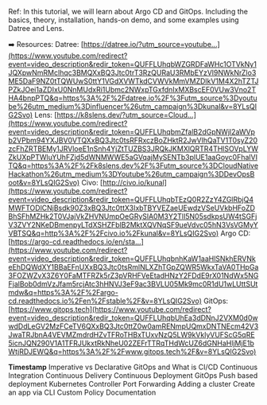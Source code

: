 Ref:[](https://www.youtube.com/watch?v=8YLsQIG2Svo)
In this tutorial, we will learn about Argo CD and GitOps. Including the basics, theory, installation, hands-on demo, and some examples using Datree and Lens.

➡️ Resources: Datree: [https://datree.io/?utm_source=youtube...](https://www.youtube.com/redirect?event=video_description&redir_token=QUFFLUhqbWZGRDFaWHc1OTVkNy1JQXpwNmRMclhqc3BMQXxBQ3Jtc0trT3RzQURaU3RMbEYzVl9NWkNrZlo3ME5DaF9NZ0tTQWUwS0ttY1VGdXVWTkdCVWVkMmVMZDlkV1M4X2hTZTJPZkJOei1aZDIxU0NnMUdxRi1Ubmc2NWxpTGxfdnIxMXBscEF0VUw3Vno2THA4bnpPTQ&q=https%3A%2F%2Fdatree.io%2F%3Futm_source%3Dyoutube%26utm_medium%3Dinfluencer%26utm_campaign%3Dkunal&v=8YLsQIG2Svo) Lens: [https://k8slens.dev/?utm_source=Cloud...](https://www.youtube.com/redirect?event=video_description&redir_token=QUFFLUhqbmZfalB2dGpNWjl2aWVpb2VPbm94YXJBV0VTQXxBQ3Jtc0tsRFRxczBoZHktR2JwVlhQaTV1T0syZ20zcFhZRTBEMy1JRVloeE1nSnh4YjZtTUZBS3JRQkJKMXlQRTR4THlSOVpLYWZkUXpPTWluYUhFZjd5dWNMWWE5aGVqajMySENTb3plUE1aaGoyc0FhalVITQ&q=https%3A%2F%2Fk8slens.dev%2F%3Futm_source%3DCloudNativeHackathon%26utm_medium%3DYoutube%26utm_campaign%3DDevOpsBoot&v=8YLsQIG2Svo) Civo: [http://civo.io/kunal](https://www.youtube.com/redirect?event=video_description&redir_token=QUFFLUhqbTEzQ0R2ZzY4ZGlRbjQ4MWFTODlCNjBsdk90Z3xBQ3Jtc0ttX3IxbTBYVEZaeUEwdzVSeUVkbHFoZDBhSFhMZHk2T0VJajVkZHVNUmpOeGRySlA0M3Y2TlI5N05sdkpsUW4tSGFjV3ZVY2NKeDBmenpyLTdXSHZFblB2MktXQVNqSF9ueVdvc05hN3VsVGMyYVBTSQ&q=http%3A%2F%2Fcivo.io%2Fkunal&v=8YLsQIG2Svo) Argo CD: [https://argo-cd.readthedocs.io/en/sta...](https://www.youtube.com/redirect?event=video_description&redir_token=QUFFLUhqbnhKaW1aaHlSNkhERVNkeEhDQWdXY1BBaEFnUXxBQ3Jtc0tsRmlNLXZhTGpZQWR5WkxTaVA0THpGa3FOZWZvX3Z6Y0FaMTFRZk5rZ3pVRHFVeEtadHNzY2FDdE9rX01NdWx5NGFjalBob0dmVzJfam5rcjAtc3hHNVJ3eF9ac3BVLU05Mk9mc0R1dU1wLUttSUtmdw&q=https%3A%2F%2Fargo-cd.readthedocs.io%2Fen%2Fstable%2F&v=8YLsQIG2Svo) GitOps: [https://www.gitops.tech](https://www.youtube.com/redirect?event=video_description&redir_token=QUFFLUhqbUhEa3dDNnJ2VXM0d0wwdDdLeGV2MzFCeTV6QXxBQ3Jtc0ttZ0w0amRENmpUQmxDNTNEcm42V3JwaTRJbnA4VEVMZmdrdHZvTFRoTHBxTUxvNzQ5LW9kVklyVUFScG5qRE5icnJQN290V1A1TFRJUkxtRkNheU02ZEFrTTRqTHdWcUZ6dGNHaHljMjE1bWtjRDJEWQ&q=https%3A%2F%2Fwww.gitops.tech%2F&v=8YLsQIG2Svo)

**Timestamp**
Imperative vs Declarative
GitOps and What is CI/CD
Continuous Integration
Continuous Delivery
Continuous Deployment
GitOps
Push based deployment
Kubernetes Controller
Port Forwarding
Adding a cluster
Create an app via CLI
Custom Policy
Documentation

